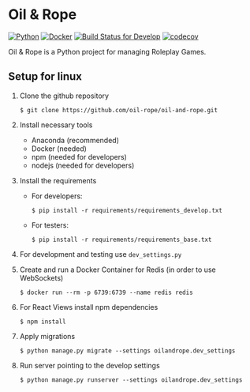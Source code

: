 # Oil &amp; Rope

[![Python](https://img.shields.io/badge/Python-3.7.6+-green.svg?style=flat-square)](https://www.python.org/downloads/)
[![Docker](https://img.shields.io/badge/Docker-latest-blue.svg?style=flat-square)](https://docs.docker.com/)
[![Build Status for Develop](https://travis-ci.com/oil-rope/oil-and-rope.svg?branch=develop)](https://travis-ci.com/oil-rope/oil-and-rope)
[![codecov](https://codecov.io/gh/oil-rope/oil-and-rope/branch/master/graph/badge.svg)](https://codecov.io/gh/oil-rope/oil-and-rope)

Oil &amp; Rope is a Python project for managing Roleplay Games.

## Setup for linux

1. Clone the github repository

    `$ git clone https://github.com/oil-rope/oil-and-rope.git`

2. Install necessary tools

   - Anaconda (recommended)
   - Docker (needed)
   - npm (needed for developers)
   - nodejs (needed for developers)

3. Install the requirements

    - For developers:

        `$ pip install -r requirements/requirements_develop.txt`

    - For testers:

        `$ pip install -r requirements/requirements_base.txt`

4. For development and testing use `dev_settings.py`

5. Create and run a Docker Container for Redis (in order to use WebSockets)

    `$ docker run --rm -p 6739:6739 --name redis redis`

6. For React Views install npm dependencies

    `$ npm install`

7. Apply migrations

    `$ python manage.py migrate --settings oilandrope.dev_settings`

8. Run server pointing to the develop settings

    `$ python manage.py runserver --settings oilandrope.dev_settings`
